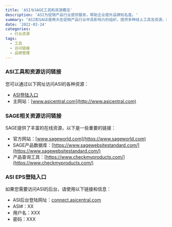 ```yaml
---
title: 'ASI与SAGE工具和资源概览'
description: 'ASI为促销产品行业提供服务，帮助企业提升品牌知名度。'
summary: "ASI和SAGE是两大在促销产品行业中具影响力的组织，提供多种线上工具及资源，助力企业在品牌宣传和产品管理方面取得成功。本文将详细介绍相关工具及其访问链接。"
date: '2022-03-24'
categories:
  - 行业资源
tags:
  - 工具
  - 访问链接
  - 品牌管理
---
```


### ASI工具和资源访问链接

您可以通过以下网址访问ASI的各种资源：

- [ASI登陆入口](https://promomart.espwebsite.com/)
- 主网站：[www.asicentral.com](http://www.asicentral.com)

### SAGE相关资源访问链接

SAGE提供了丰富的在线资源，以下是一些重要的链接：

- 官方网站：[www.sageworld.com](https://www.sageworld.com)
- SAGE产品数据库：[https://www.sagewebsitestandard.com/](https://www.sagewebsitestandard.com/)
- 产品查询工具：[https://www.checkmyproducts.com/](https://www.checkmyproducts.com/)

### ASI EPS登陆入口

如果您需要访问ASI的后台，请使用以下链接和信息：

- ASI后台登陆网址：[connect.asicentral.com](http://connect.asicentral.com)
- ASI#：XX
- 用户名：XXX
- 密码：XXX